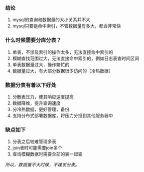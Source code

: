 
### 结论    
1. mysql的查询和数据量的大小关系并不大
2. mysql只要是命中索引，不管数据量有多大，都会非常快

### 什么时候需要分库分表？
1. 单表，不涉及索引的操作太多，无法直接命中索引的
2. 模糊查找范围过大，无法直接命中索引的，例如日志表查时间区间
3. 单表数据量过大，操作繁忙的
4. 数据量过大，有大部分数据很少访问的（冷热数据）


### 数据分表有着以下好处
1. 分散表压力，使其响应速度提高
2. 数据降维，提升查询速度
3. 分冷热数据，更好管理，备份
4. 支持分布式部署数据库，将压力分担到其他服务器中

### 缺点如下
1. 分表之后较难管理多表
2. join表时可能需要join多个
3. 查询模糊数据时需要全部的表一起查

*所以，数据量不大时候，不建议分表。*


